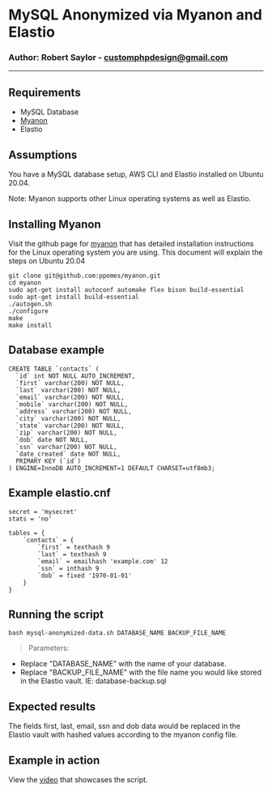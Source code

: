 # MySQL Anonymized via Myanon and Elastio

### Author: Robert Saylor - customphpdesign@gmail.com

---

## Requirements
- MySQL Database
- [Myanon](https://ppomes.github.io/myanon/)
- Elastio

## Assumptions

You have a MySQL database setup, AWS CLI and Elastio installed on Ubuntu 20.04.

Note: Myanon supports other Linux operating systems as well as Elastio.

## Installing Myanon

Visit the github page for [myanon](https://github.com/ppomes/myanon) that has detailed installation instructions for the Linux operating system you are using. This document will explain the steps on Ubuntu 20.04

```
git clone git@github.com:ppomes/myanon.git
cd myanon
sudo apt-get install autoconf automake flex bison build-essential
sudo apt-get install build-essential
./autogen.sh
./configure
make
make install
```

## Database example

```
CREATE TABLE `contacts` (
  `id` int NOT NULL AUTO_INCREMENT,
  `first` varchar(200) NOT NULL,
  `last` varchar(200) NOT NULL,
  `email` varchar(200) NOT NULL,
  `mobile` varchar(200) NOT NULL,
  `address` varchar(200) NOT NULL,
  `city` varchar(200) NOT NULL,
  `state` varchar(200) NOT NULL,
  `zip` varchar(200) NOT NULL,
  `dob` date NOT NULL,
  `ssn` varchar(200) NOT NULL,
  `date_created` date NOT NULL,
  PRIMARY KEY (`id`)
) ENGINE=InnoDB AUTO_INCREMENT=1 DEFAULT CHARSET=utf8mb3;
```

## Example elastio.cnf

```
secret = 'mysecret'
stats = 'no'

tables = {
    `contacts` = {
        `first` = texthash 9
        `last` = texthash 9
        `email` = emailhash 'example.com' 12
        `ssn` = inthash 9
        `dob` = fixed '1970-01-01'
    }
}
```

## Running the script

```
bash mysql-anonymized-data.sh DATABASE_NAME BACKUP_FILE_NAME
```

> Parameters:
- Replace "DATABASE_NAME" with the name of your database.
- Replace "BACKUP_FILE_NAME" with the file name you would like stored in the Elastio vault. IE: database-backup.sql

## Expected results

The fields first, last, email, ssn and dob data would be replaced in the Elastio vault with hashed values according to the myanon config file.

## Example in action

View the [video](https://asciinema.org/a/qKERwE1jn2EBnhIzZKw88ENpZ) that showcases the script.
